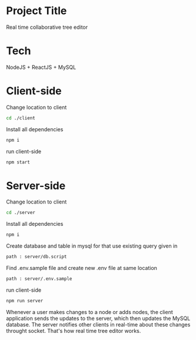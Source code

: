 
# Project Title

Real time collaborative tree editor

# Tech 
NodeJS + ReactJS + MySQL

# Client-side 
Change location to client
```bash
cd ./client
```
Install all dependencies
```bash
npm i 
```
run client-side
```bash
npm start
```

# Server-side
Change location to client
```bash
cd ./server
```
Install all dependencies
```bash
npm i 
```
Create database and table in mysql for that use existing query given in 
```bash
path : server/db.script
```

Find .env.sample file and create new .env file at same location
```bash
path : server/.env.sample
```

run client-side
```bash
npm run server
```

Whenever a user makes changes to a node or adds nodes, the client application sends the updates to the server, which then updates the MySQL database. The server notifies other clients in real-time about these changes throught socket. That's how real time tree editor works.
